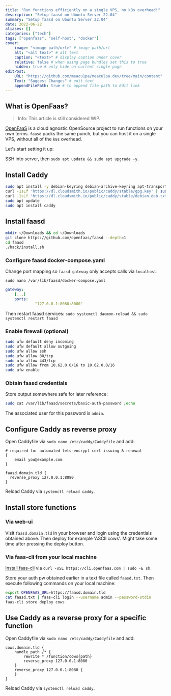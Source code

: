 ```yaml
---
title: "Run functions efficiently on a single VPS, no k8s overhead!"
description: "Setup faasd on Ubuntu Server 22.04"
summary: "Setup faasd on Ubuntu Server 22.04"
date: 2022-06-22
aliases: []
categories: ["tech"]
tags: ["openfaas", "self-host", "docker"]
cover:
    image: "<image path/url>" # image path/url
    alt: "<alt text>" # alt text
    caption: "<text>" # display caption under cover
    relative: false # when using page bundles set this to true
    hidden: true # only hide on current single page
editPost:
    URL: "https://github.com/meacu1pa/meaculpa.dev/tree/main/content"
    Text: "Suggest Changes" # edit text
    appendFilePath: true # to append file path to Edit link
---
```


## What is OpenFaas?

> Info: This article is still considered WIP.

[OpenFaaS](http://openfaas.com) is a cloud agnostic OpenSource project to run functions on your own terms. `faasd` packs the same punch, but you can host it on a single VPS, without all of the `k8s` overhead.

Let's start setting it up:

SSH into server, then `sudo apt update && sudo apt upgrade -y`.

## Install Caddy

```bash
sudo apt install -y debian-keyring debian-archive-keyring apt-transport-https
curl -1sLf 'https://dl.cloudsmith.io/public/caddy/stable/gpg.key' | sudo gpg --dearmor -o /usr/share/keyrings/caddy-stable-archive-keyring.gpg
curl -1sLf 'https://dl.cloudsmith.io/public/caddy/stable/debian.deb.txt' | sudo tee /etc/apt/sources.list.d/caddy-stable.list
sudo apt update
sudo apt install caddy
```

## Install faasd

```bash
mkdir ~/Downloads && cd ~/Downloads
git clone https://github.com/openfaas/faasd --depth=1
cd faasd
./hack/install.sh
```

### Configure faasd docker-compose.yaml

Change port mapping so `faasd gateway` only accepts calls via `localhost`:

`sudo nano /var/lib/faasd/docker-compose.yaml`

```yaml
gateway:
    [...]
    ports:
            -"127.0.0.1:8080:8080"
```

Then restart faasd services: `sudo systemctl daemon-reload && sudo systemctl restart faasd`

### Enable firewall (optional)

```bash
sudo ufw default deny incoming
sudo ufw default allow outgoing
sudo ufw allow ssh
sudo ufw allow 80/tcp
sudo ufw allow 443/tcp
sudo ufw allow from 10.62.0.0/16 to 10.62.0.0/16
sudo ufw enable
```

### Obtain faasd credentials

Store output somewhere safe for later reference:

```bash
sudo cat /var/lib/faasd/secrets/basic-auth-password ;echo
```

The associated user for this password is `admin`.

## Configure Caddy as reverse proxy

Open Caddyfile via `sudo nano /etc/caddy/Caddyfile` and add:

```text
# required for automated lets-encrypt cert issuing & renewal
{
    email you@example.com 
}

faasd.domain.tld {
  reverse_proxy 127.0.0.1:8080
}
```

Reload Caddy via  `systemctl reload caddy`.

## Install store functions

### Via web-ui

Visit `faasd.domain.tld` in your browser and login using the credentials obtained above. Then deploy for example 'ASCII cows'. Might take some time after pressing the deploy button.

### Via faas-cli from your local machine

[Install faas-cli](https://docs.openfaas.com/cli/install/) via `curl -sSL https://cli.openfaas.com | sudo -E sh`.

Store your auth pw obtained earlier in a text file called `faasd.txt`.
Then execute following commands on your local machine:

```bash
export OPENFAAS_URL=https://faasd.domain.tld
cat faasd.txt | faas-cli login --username admin --password-stdin
faas-cli store deploy cows
```

## Use Caddy as a reverse proxy for a specific function

Open Caddyfile via `sudo nano /etc/caddy/Caddyfile` and add:

```text
cows.domain.tld {
    handle_path /* {
        rewrite * /function/cows{path}
        reverse_proxy 127.0.0.1:8080
    }
    reverse_proxy 127.0.0.1:8080 {
    }
}
```

Reload Caddy via `systemctl reload caddy`.
